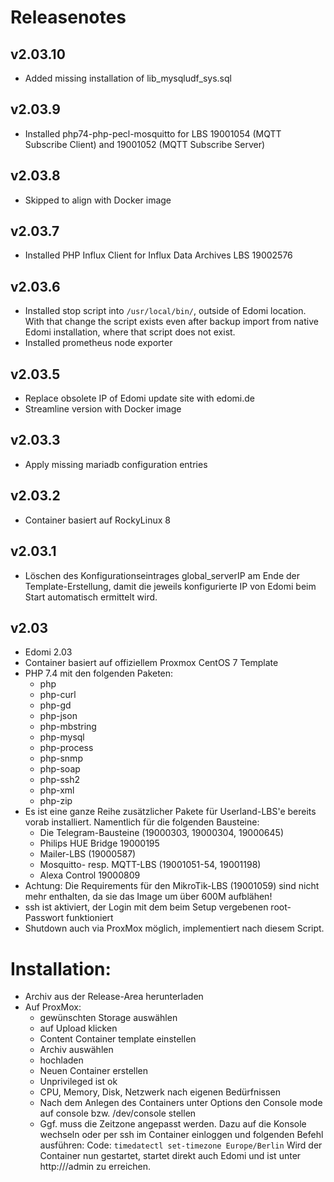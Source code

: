 # Releasenotes

## v2.03.10
* Added missing installation of lib_mysqludf_sys.sql

## v2.03.9
* Installed php74-php-pecl-mosquitto for LBS 19001054 (MQTT Subscribe Client) and 19001052 (MQTT Subscribe Server)

## v2.03.8
* Skipped to align with Docker image

## v2.03.7
* Installed PHP Influx Client for Influx Data Archives LBS 19002576

## v2.03.6
* Installed stop script into `/usr/local/bin/`, outside of Edomi location. With that change the script exists even after backup import from native Edomi installation, where that script does not exist.
* Installed prometheus node exporter

## v2.03.5
* Replace obsolete IP of Edomi update site with edomi.de
* Streamline version with Docker image

## v2.03.3
* Apply missing mariadb configuration entries

## v2.03.2
* Container basiert auf RockyLinux 8

## v2.03.1
* Löschen des Konfigurationseintrages global_serverIP am Ende der Template-Erstellung, damit die jeweils konfigurierte IP von Edomi beim Start automatisch ermittelt wird.

## v2.03
* Edomi 2.03
* Container basiert auf offiziellem Proxmox CentOS 7 Template
* PHP 7.4 mit den folgenden Paketen:
  *  php
  *  php-curl
  *  php-gd
  *  php-json
  *  php-mbstring
  *  php-mysql
  *  php-process
  *  php-snmp
  *  php-soap
  *  php-ssh2
  *  php-xml
  *  php-zip
* Es ist eine ganze Reihe zusätzlicher Pakete für Userland-LBS'e bereits vorab installiert. Namentlich für die folgenden Bausteine:
  * Die Telegram-Bausteine (19000303, 19000304, 19000645)
  * Philips HUE Bridge 19000195
  * Mailer-LBS (19000587)
  * Mosquitto- resp. MQTT-LBS (19001051-54, 19001198)
  * Alexa Control 19000809
* Achtung: Die Requirements für den MikroTik-LBS (19001059) sind nicht mehr enthalten, da sie das Image um über 600M aufblähen!
* ssh ist aktiviert, der Login mit dem beim Setup vergebenen root-Passwort funktioniert
* Shutdown auch via ProxMox möglich, implementiert nach diesem Script.

# Installation:
* Archiv aus der Release-Area herunterladen
* Auf ProxMox:
  * gewünschten Storage auswählen
  * auf Upload klicken
  * Content Container template einstellen
  * Archiv auswählen
  * hochladen
  * Neuen Container erstellen
  * Unprivileged ist ok
  * CPU, Memory, Disk, Netzwerk nach eigenen Bedürfnissen
  * Nach dem Anlegen des Containers unter Options den Console mode auf console bzw. /dev/console stellen
  * Ggf. muss die Zeitzone angepasst werden. Dazu auf die Konsole wechseln oder per ssh im Container einloggen und folgenden Befehl ausführen:
Code:
```timedatectl set-timezone Europe/Berlin```
Wird der Container nun gestartet, startet direkt auch Edomi und ist unter http://<ip>/admin zu erreichen.